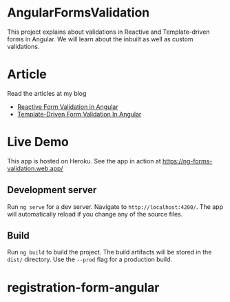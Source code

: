 # AngularFormsValidation

This project explains about validations in Reactive and Template-driven forms in Angular. We will learn about the inbuilt as well as custom validations.

# Article

Read the articles at my blog
- [Reactive Form Validation in Angular](https://ankitsharmablogs.com/reactive-form-validation-in-angular/)
- [Template-Driven Form Validation In Angular](https://ankitsharmablogs.com/template-driven-form-validation-in-angular/)

# Live Demo

This app is hosted on Heroku. See the app in action at https://ng-forms-validation.web.app/

## Development server

Run `ng serve` for a dev server. Navigate to `http://localhost:4200/`. The app will automatically reload if you change any of the source files.

## Build

Run `ng build` to build the project. The build artifacts will be stored in the `dist/` directory. Use the `--prod` flag for a production build.

# registration-form-angular 
